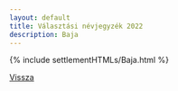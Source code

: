 ```yaml
---
layout: default
title: Választási névjegyzék 2022
description: Baja
---
```


{% include settlementHTMLs/Baja.html %}

[Vissza](../)